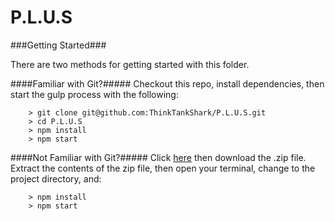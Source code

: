 # P.L.U.S

###Getting Started###

There are two methods for getting started with this folder.

####Familiar with Git?#####
Checkout this repo, install dependencies, then start the gulp process with the following:

```
	> git clone git@github.com:ThinkTankShark/P.L.U.S.git
	> cd P.L.U.S
	> npm install
	> npm start
```

####Not Familiar with Git?#####
Click [here](https://github.com/ThinkTankShark/P.L.U.S.git) then download the .zip file.  Extract the contents of the zip file, then open your terminal, change to the project directory, and:

```
	> npm install
	> npm start
```
